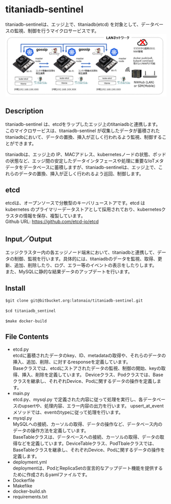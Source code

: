 # titaniadb-sentinel
titaniadb-sentinelは、エッジ上で、titaniadb(etcd) を対象として、データベースの監視、制御を行うマイクロサービスです。
![titaniadb-sentinel](documents/titaniadb_architecture.PNG)

## Description
titaniadb-sentinel は、etcdをラップしたエッジ上のtitaniadbと連携します。  
このマイクロサービスは、titaniadb-sentinel が収集したデータが蓄積されたtitaniadbにおいて、データの置換、挿入が正しく行われるよう監視、制御することができます。  

titaniadbは、エッジ上の IP、MACアドレス、kubernetesノードの状態、ポッドの状態など、エッジ間の安定したデータインタフェースや処理に重要なIoTメタデータをデータベースに蓄積しますが、titaniadb-sentinelは、エッジ上で、これらのデータの置換、挿入が正しく行われるよう巡回、制御します。  

## etcd
etcdは、オープンソースで分散型のキーバリューストアです。etcd はkubernetes のプライマリーデータストアとして採用されており、kubernetesクラスタの情報を保存、複製しています。  
Github URL: https://github.com/etcd-io/etcd
## Input／Output  
エッジクラスター内の各エッジノード端末において、titaniadbと連携して、データの制御、監視を行います。具体的には、titaniadbのデータを監視、取得、更新、追加、削除したり、ログ、エラー等のイベントの表示をしたりします。  
また、MySQLに静的な結果データのアップデートを行います。  

## Install
```
$git clone git@bitbucket.org:latonaio/titaniadb-sentinel.git 

$cd titaniadb_sentinel  

$make docker-build
```

## File Contents
* etcd.py   
etcdに蓄積されたデータのkey、ID、metadataの取得や、それらのデータの挿入、追加、削除、に対するresponseを定義しています。  
Baseクラスでは、etcdにストアされたデータの監視、制御の開始、keyの取得、挿入、削除を定義しています。
Deviceクラス、Podクラスでは、Baseクラスを継承し、それぞれDevice、Podに関するデータの操作を定義します。
* main.py  
etcd.py、mysql.py で定義された内容に従って処理を実行し、各データベースのupsertや、処理内容、エラー内容の出力を行います。
upsert_at_eventメソッドでは、eventのtypeに従って処理を行います。
* mysql.py  
MySQLへの接続、カーソルの取得、データの操作など、データベース内のデータの操作方法を定義しています。  
BaseTableクラスは、データベースへの接続、カーソルの取得、データの取得などを定義しています。DeviceTableクラス、PodTbaleクラスでは、BaseTableクラスを継承し、それぞれDevice、Podに関するデータの操作を定義します。  
* deployment.yml  
deploymentは、PodとReplicaSetの宣言的なアップデート機能を提供するために作成されるyamlファイルです。  
* Dockerfile
* Makefike
* docker-build.sh
* requirements.txt
